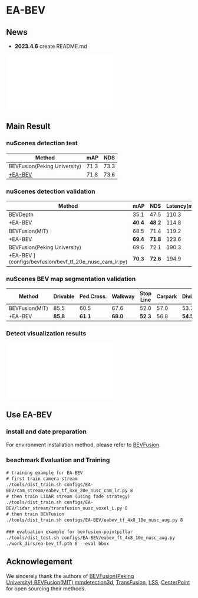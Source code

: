 # EA-BEV


## News
+ **2023.4.6**  create README.md

 ![EA-BEV](./figure2.pdf)
 
## Main Result
### nuScenes detection test
| Method                                                                   | mAP        | NDS        |
| ------------------------------------------------------------------------- | ---------- | ---------- |
| BEVFusion(Peking University)    |  71.3       | 73.3       |
| [+EA-BEV](configs/bevfusion/bevf_tf_20e_nusc_cam_lr.py)     | 71.8      | 73.6    |

### nuScenes detection validation
| Method                                                                    | mAP        | NDS        |  Latency(ms) |
| ------------------------------------------------------------------------- | ---------- | ---------- |--------------|
| BEVDepth    |  35.1       | 47.5       | 110.3 |
|  +EA-BEV   | **40.4**       | **48.2**   | 114.8 |
| BEVFusion(MIT)    |  68.5       | 71.4       | 119.2 |
|  +EA-BEV    | **69.4**       | **71.8**   | 123.6 |
| BEVFusion(Peking University)    |  69.6       | 72.1       | 190.3 |
|   +EA-BEV  ](configs/bevfusion/bevf_tf_20e_nusc_cam_lr.py)     | **70.3**      | **72.6**    | 194.9|

### nuScenes BEV map segmentation validation

| Method    | Drivable | Ped.Cross. | Walkway | Stop Line  | Carpark | Divider | Mean |
| ---------- | ---------- | ---------- |--------------| ---------- | ---------- | ---------- |--------------|
|  BEVFusion(MIT)      |  85.5       | 60.5       | 67.6 | 52.0 | 57.0 | 53.7 | 62.7 |
| +EA-BEV    | **85.8**  | **61.1**   | **68.0** | **52.3** | 56.8 | **54.5** | **63.1** | 

### Detect visualization results
![ ](./figure5.pdf)

## Use EA-BEV
### install and date preparation
For environment installation method, please refer to [BEVFusion](https://https://github.com/ADLab-AutoDrive/BEVFusion).

### beachmark Evaluation and Training

```shell
# training example for EA-BEV
# first train camera stream
./tools/dist_train.sh configs/EA-BEV/cam_stream/eabev_tf_4x8_20e_nusc_cam_lr.py 8
# then train LiDAR stream (using fade strategy)
./tools/dist_train.sh configs/EA-BEV/lidar_stream/transfusion_nusc_voxel_L.py 8
# then train BEVFusion
./tools/dist_train.sh configs/EA-BEV/eabev_tf_4x8_10e_nusc_aug.py 8

### evaluation example for bevfusion-pointpillar
./tools/dist_test.sh configs/EA-BEV/eabev_ft_4x8_10e_nusc_aug.py ./work_dirs/ea-bev_tf.pth 8 --eval bbox
```

## Acknowlegement
We sincerely thank the authors of [BEVFusion(Peking University)](https://https://github.com/ADLab-AutoDrive/BEVFusion),[BEVFusion(MIT)](https://github.com/mit-han-lab/bevfusion),[mmdetection3d](https://github.com/open-mmlab/mmdetection3d), [TransFusion](https://github.com/XuyangBai/TransFusion), [LSS](https://github.com/nv-tlabs/lift-splat-shoot), [CenterPoint](https://github.com/tianweiy/CenterPoint) for open sourcing their methods.
